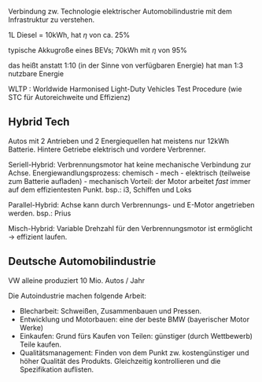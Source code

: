 Verbindung zw. Technologie elektrischer Automobilindustrie mit dem Infrastruktur zu verstehen.

1L Diesel = 10kWh, hat $\eta$ von ca. 25%

typische Akkugroße eines BEVs; 70kWh mit $\eta$ von 95%

das heißt anstatt 1:10 (in der Sinne von verfügbaren Energie) hat man 1:3 nutzbare Energie

WLTP : Worldwide Harmonised Light-Duty Vehicles Test Procedure (wie STC für Autoreichweite und Effizienz)

## Hybrid Tech
Autos mit 2 Antrieben und 2 Energiequellen
hat meistens nur 12kWh Batterie. Hintere Getriebe elektrisch und vordere Verbrenner.

Seriell-Hybrid: Verbrennungsmotor hat keine mechanische Verbindung zur Achse.
Energiewandlungsprozess: chemisch - mech - elektrisch (teilweise zum Batterie aufladen) - mechanisch
Vorteil: der Motor arbeitet *fast* immer auf dem effizientesten Punkt. bsp.: i3, Schiffen und Loks

Parallel-Hybrid: Achse kann durch Verbrennungs- und E-Motor angetrieben werden. bsp.: Prius

Misch-Hybrid: Variable Drehzahl für den Verbrennungsmotor ist ermöglicht -> effizient laufen.

## Deutsche Automobilindustrie
VW alleine produziert 10 Mio. Autos / Jahr

Die Autoindustrie machen folgende Arbeit:
- Blecharbeit: Schweißen, Zusammenbauen und Pressen. 
- Entwicklung und Motorbauen: eine der beste BMW (bayerischer Motor Werke)
- Einkaufen: Grund fürs Kaufen von Teilen: günstiger (durch Wettbewerb) Teile kaufen.
- Qualitätsmanagement: Finden von dem Punkt zw. kostengünstiger und höher Qualität des Produkts. Gleichzeitig kontrollieren und die Spezifikation auflisten.